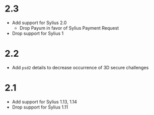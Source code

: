 # 2.3

- Add support for Sylius 2.0
  - Drop Payum in favor of Sylius Payment Request
- Drop support for Sylius 1

# 2.2

- Add `psd2` details to decrease occurrence of 3D secure challenges

# 2.1

- Add support for Sylius 1.13, 1.14
- Drop support for Sylius 1.11
